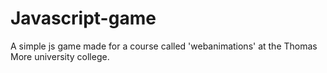 # Javascript-game
A simple js game made for a course called 'webanimations' at the Thomas More university college.
